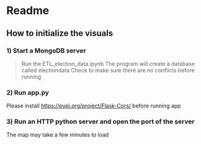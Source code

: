 # Readme
## How to initialize the visuals
### 1) Start a MongoDB server
>Run the ETL_election_data.ipynb
>The program will create a database called electiondata
>Check to make sure there are no conflicts before running
### 2) Run app.py
Please install https://pypi.org/project/Flask-Cors/ before running app
### 3) Run an HTTP python server and open the port of the server
The map may take a few minutes to load
